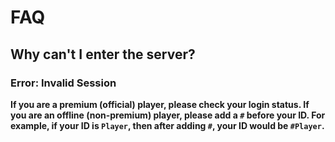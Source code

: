# FAQ
<!--::: warning Note
This page is under construction...
:::-->
## Why can't I enter the server?
### Error: Invalid Session
**If you are a premium (official) player, please check your login status. If you are an offline (non-premium) player, please add a `#` before your ID. For example, if your ID is `Player`, then after adding `#`, your ID would be `#Player`.**